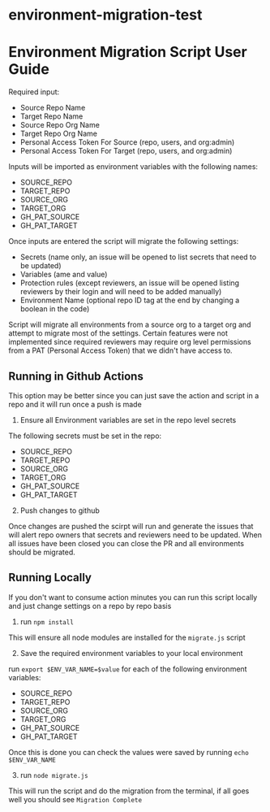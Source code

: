 # environment-migration-test

# Environment Migration Script User Guide

Required input:

* Source Repo Name
* Target Repo Name
* Source Repo Org Name
* Target Repo Org Name
* Personal Access Token For Source (repo, users, and org:admin)
* Personal Access Token For Target (repo, users, and org:admin)

Inputs will be imported as environment variables with the following names:

* SOURCE_REPO
* TARGET_REPO
* SOURCE_ORG
* TARGET_ORG
* GH_PAT_SOURCE
* GH_PAT_TARGET

Once inputs are entered the script will migrate the following settings:

* Secrets (name only, an issue will be opened to list secrets that need to be updated)
* Variables (ame and value)
* Protection rules (except reviewers, an issue will be opened listing reviewers by their login and will need to be added manually)
* Environment Name (optional repo ID tag at the end by changing a boolean in the code)

Script will migrate all environments from a source org to a target org and attempt to migrate most of the settings. Certain features were not
implemented since required reviewers may require org level permissions from a PAT (Personal Access Token) that we didn't have access to.

## Running in Github Actions

This option may be better since you can just save the action and script in a repo and it will run once a push is made

1. Ensure all Environment variables are set in the repo level secrets

The following secrets must be set in the repo:

* SOURCE_REPO
* TARGET_REPO
* SOURCE_ORG
* TARGET_ORG
* GH_PAT_SOURCE
* GH_PAT_TARGET

2. Push changes to github

Once changes are pushed the scirpt will run and generate the issues that will alert repo owners that secrets and reviewers need to be updated.
When all issues have been closed you can close the PR and all environments should be migrated.

## Running Locally

If you don't want to consume action minutes you can run this script locally and just change settings on a repo by repo basis

1. run `npm install`

This will ensure all node modules are installed for the `migrate.js` script

2. Save the required environment variables to your local environment

run `export $ENV_VAR_NAME=$value` for each of the following environment variables:

* SOURCE_REPO
* TARGET_REPO
* SOURCE_ORG
* TARGET_ORG
* GH_PAT_SOURCE
* GH_PAT_TARGET

Once this is done you can check the values were saved by running `echo $ENV_VAR_NAME`

3. run `node migrate.js`

This will run the script and do the migration from the terminal, if all goes well you should see `Migration Complete`

